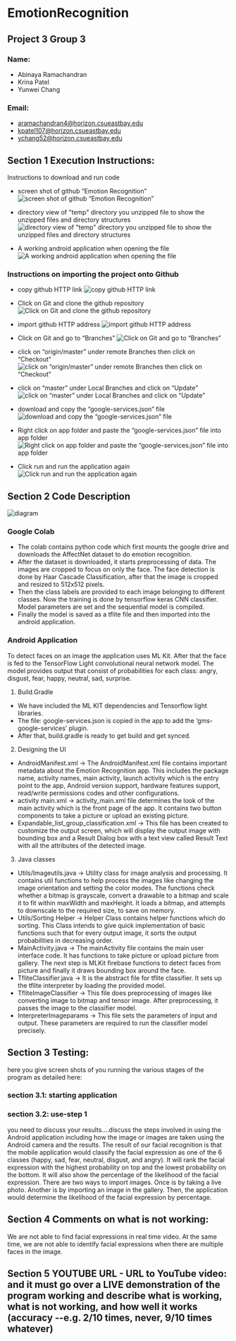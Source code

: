 # EmotionRecognition

## Project 3 Group 3
### Name:
- Abinaya Ramachandran
-	Krina Patel
-	Yunwei Chang
### Email: 
- aramachandran4@horizon.csueastbay.edu
- kpatel107@horizon.csueastbay.edu
- ychang52@horizon.csueastbay.edu
       
## Section 1 Execution Instructions:
Instructions to download and run code 

- screen shot of github “Emotion Recognition”  
![screen shot of github “Emotion Recognition”](images/1.1.png)

- directory view of "temp" directory you unzipped file to show the unzipped files and directory structures
![directory view of "temp" directory you unzipped file to show the unzipped files and directory structures](images/1.2.png)

- A working android application when opening the file
![A working android application when opening the file](images/1.3.png)

### Instructions on importing the project onto Github

- copy github HTTP link 
![copy github HTTP link](images/1.4a.png)

- Click on Git and clone the github repository
![Click on Git and clone the github repository](images/1.4b.png)

- import github HTTP address
![import github HTTP address](images/1.4c.png)

- Click on Git and go to “Branches”
![Click on Git and go to “Branches”](images/1.4d.png)

- click on “origin/master” under remote Branches then click on “Checkout”
![click on “origin/master” under remote Branches then click on “Checkout”](images/1.4e.png)

- click on “master” under Local Branches and click on “Update”
![click on “master” under Local Branches and click on “Update”](images/1.4f.png)

- download and copy the “google-services.json” file
![download and copy the “google-services.json” file](images/1.4g.png)

- Right click on app folder and paste the “google-services.json” file into app folder
![Right click on app folder and paste the “google-services.json” file into app folder](images/1.4h.png)

- Click run and run the application again
![Click run and run the application again](images/1.4i.png)




## Section 2 Code Description

![diagram](images/emotionDetection.png)

### Google Colab
- The colab contains python code which first mounts the google drive and downloads the AffectNet dataset to do emotion recognition.
- After the dataset is downloaded, it starts preprocessing of data. The images are cropped to focus on only the face. The face detection is done by Haar Cascade Classification, after that the image is cropped and resized to 512x512 pixels. 
- Then the class labels are provided to each image belonging to different classes. Now the training is done by tensorflow keras CNN classifier. Model parameters are set and the sequential model is compiled.
- Finally the model is saved as a tflite file and then imported into the android application.

### Android Application
To detect faces on an image the application uses ML Kit. After that the face is fed to the TensorFlow Light convolutional neural network model. The model provides output that consist of probabilities for each class: angry, disgust, fear, happy, neutral, sad, surprise.
1. Build.Gradle
- We have included the ML KIT dependencies and Tensorflow light libraries.
- The file: google-services.json is copied in the app to add the ‘gms-google-services’ plugin. 
- After that, build.gradle is ready to get build and get synced.

2. Designing the UI
- AndroidManifest.xml -> The AndroidManifest.xml file contains important metadata about the Emotion Recognition app. This includes the package name, activity names, main activity, launch activity which is the entry point to the app, Android version support, hardware features support, read/write permissions codes and other configurations.
- activity main.xml -> activity_main.xml file determines the look of the main activity which is the front page of the app. It contains two button components to take a picture or upload an existing picture.
- Expandable_list_group_classification.xml -> This file has been created to customize the output screen, which will display the output image with bounding box and a Result Dialog box with a text view called Result Text with all the attributes of the detected image. 

3. Java classes 
- Utils/Imageutils.java -> Utility class for image analysis and processing. It contains util functions to help process the images like changing the image orientation and setting the color modes. The functions check whether a bitmap is grayscale, convert a drawable to a bitmap and scale it to fit within maxWidth and maxHeight. It loads a bitmap, and attempts to downscale to the required size, to save on memory. 
- Utils/Sorting Helper -> Helper Class contains helper functions which do sorting. This Class intends to give quick implementation of basic functions such that for every output image, it sorts the output probabilities in decreasing order.
- MainActivity.java -> The mainActivity file contains the main user interface code. It has functions to take picture or upload picture from gallery. The next step is  MLKit firebase functions to detect faces from picture and finally it draws bounding box around the face.
- TfliteClassifier.java -> It is the abstract file for tflite classifier. It sets up the tflite interpreter by loading the provided model.
- TfliteImageClassifier ->  This file does preprocessing of images like converting image to bitmap and tensor image. After preprocessing, it passes the image to the classifier model.
- InterpreterImageparams -> This file sets the parameters of input and output. These parameters are required to run the classifier model precisely.

## Section 3 Testing:
 here you give screen shots of you running the various stages of the program as detailed here:
### section 3.1: starting application

### section 3.2: use-step 1    
you need to discuss your results….discuss the steps involved in using the Android application including how the image or images are taken using the Android camera and the results.
The result of our facial recognition is that the mobile application would classify the facial expression as one of the 6 classes (happy, sad, fear, neutral, disgust, and angry). It will rank the facial expression with the highest probability on top and the lowest probability on the bottom. It will also show the percentage of the likelihood of the facial expression. 
There are two ways to import images. Once is by taking a live photo. Another is by importing an image in the gallery. Then, the application would determine the likelihood of the facial expression by percentage. 


## Section 4 Comments on what is not working:
We are not able to find facial expressions in real time video. At the same time, we are not able to identify facial expressions when there are multiple faces in the image.

## Section 5 YOUTUBE URL - URL to YouTube video: and it must go over a LIVE demonstration of the program working and describe what is working, what is not working, and how well it works (accuracy --e.g. 2/10 times, never, 9/10 times whatever)






